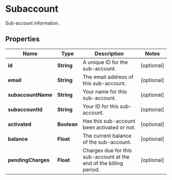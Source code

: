 

# Subaccount

Sub-account information.

## Properties

| Name | Type | Description | Notes |
|------------ | ------------- | ------------- | -------------|
|**id** | **String** | A unique ID for the sub-account. |  [optional] |
|**email** | **String** | The email address of this sub-account. |  [optional] |
|**subaccountName** | **String** | Your name for this sub-account. |  [optional] |
|**subaccountId** | **String** | Your ID for this sub-account. |  [optional] |
|**activated** | **Boolean** | Has this sub-account been activated or not. |  [optional] |
|**balance** | **Float** | The current balance of the sub-account. |  [optional] |
|**pendingCharges** | **Float** | Charges due for this sub-account at the end of the billing period. |  [optional] |



